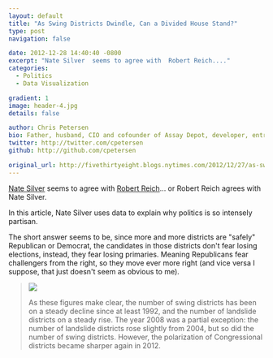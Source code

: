 ```yaml
---
layout: default
title: "As Swing Districts Dwindle, Can a Divided House Stand?"
type: post
navigation: false

date: 2012-12-28 14:40:40 -0800
excerpt: "Nate Silver  seems to agree with  Robert Reich...."
categories:
  - Politics
  - Data Visualization

gradient: 1
image: header-4.jpg
details: false

author: Chris Petersen
bio: Father, husband, CIO and cofounder of Assay Depot, developer, entrepreneur and technologist.
twitter: http://twitter.com/cpetersen
github: http://github.com/cpetersen

original_url: http://fivethirtyeight.blogs.nytimes.com/2012/12/27/as-swing-districts-dwindle-can-a-divided-house-stand/?smid=li-share
---
```



 [Nate Silver](https://twitter.com/fivethirtyeight)  seems to agree with  [Robert Reich](https://twitter.com/rbreich)... or Robert Reich agrees with Nate Silver.

In this article, Nate Silver uses data to explain why politics is so intensely partisan.

The short answer seems to be, since more and more districts are "safely" Republican or Democrat, the candidates in those districts don't fear losing elections, instead, they fear losing primaries. Meaning Republicans fear challengers from the right, so they move ever more right (and vice versa I suppose, that just doesn't seem as obvious to me).

 >   ![](/attachments/e8b7ee042af78e50e9c61da84d2b6a3f/image.png)  
 > 
 > As these figures make clear, the number of swing districts has been on a steady decline since at least 1992, and the number of landslide districts on a steady rise. The year 2008 was a partial exception: the number of landslide districts rose slightly from 2004, but so did the number of swing districts. However, the polarization of Congressional districts became sharper again in 2012.
 > 
 > 

